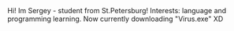 <head> Hi! Im Sergey - student from St.Petersburg! </head>
<body> Interests: language and programming learning.
Now currently downloading "Virus.exe" XD </body>
